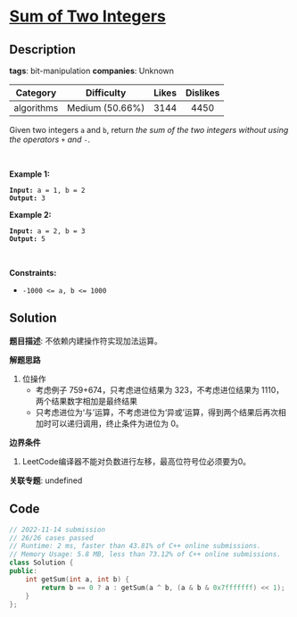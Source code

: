 # [Sum of Two Integers](https://leetcode.com/problems/sum-of-two-integers/description/)

## Description

**tags**: bit-manipulation
**companies**: Unknown

| Category | Difficulty | Likes | Dislikes |
| :------: | :--------: | :---: | :------: |
| algorithms | Medium (50.66%) | 3144 | 4450 |

<p>Given two integers <code>a</code> and <code>b</code>, return <em>the sum of the two integers without using the operators</em> <code>+</code> <em>and</em> <code>-</code>.</p>

<p>&nbsp;</p>
<p><strong class="example">Example 1:</strong></p>
<pre><code><strong>Input:</strong> a = 1, b = 2
<strong>Output:</strong> 3</code></pre><p><strong class="example">Example 2:</strong></p>
<pre><code><strong>Input:</strong> a = 2, b = 3
<strong>Output:</strong> 5</code></pre>
<p>&nbsp;</p>
<p><strong>Constraints:</strong></p>

<ul>
	<li><code>-1000 &lt;= a, b &lt;= 1000</code></li>
</ul>

## Solution

**题目描述**: 不依赖内建操作符实现加法运算。

**解题思路**

1. 位操作
   - 考虑例子 759+674，只考虑进位结果为 323，不考虑进位结果为 1110，两个结果数字相加是最终结果
   - 只考虑进位为‘与’运算，不考虑进位为‘异或’运算，得到两个结果后再次相加时可以递归调用，终止条件为进位为 0。

**边界条件**

1. LeetCode编译器不能对负数进行左移，最高位符号位必须要为0。

**关联专题**: undefined

## Code

```cpp
// 2022-11-14 submission
// 26/26 cases passed
// Runtime: 2 ms, faster than 43.81% of C++ online submissions.
// Memory Usage: 5.8 MB, less than 73.12% of C++ online submissions.
class Solution {
public:
    int getSum(int a, int b) {
        return b == 0 ? a : getSum(a ^ b, (a & b & 0x7fffffff) << 1);
    }
};
```
